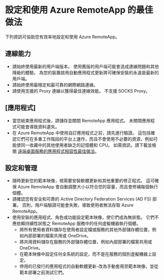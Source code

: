 <properties
    pageTitle="Azure RemoteApp 最佳做法 | Microsoft Azure"
    description="設定和使用 Azure RemoteApp 的最佳做法。"
    services="remoteapp"
    documentationCenter=""
    authors="lizap"
    manager="mbaldwin" />

<tags
    ms.service="remoteapp"
    ms.workload="compute"
    ms.tgt_pltfrm="na"
    ms.devlang="na"
    ms.topic="article"
    ms.date="12/05/2015"
    ms.author="elizapo" />


# 設定和使用 Azure RemoteApp 的最佳做法

下列資訊可協助您有效率地設定和使用 Azure RemoteApp。

## 連線能力

- 請始終使用最新的用戶端版本。 使用舊版的用戶端可能會造成連線問題和其他降級的體驗。 為您的裝置啟用自動應用程式更新將可確保安裝的永遠是最新的用戶端。
- 請始終使用最穩定和最可靠的網際網路連線。
- 請使用支援的 Proxy 連線以獲得最佳連線效能。 不支援 SOCKS Proxy。

## [應用程式]

- 當您結束應用程式後，請儲存並關閉 RemoteApp 應用程式。 未關閉應用程式可能會導致資料遺失。
- 在 Azure RemoteApp 中使用自訂應用程式之前，請先進行驗證。 這包括確認它們可在多重工作階段的平台上運作，而且不會使用不必要的資源，例如可能使同一收藏中的其他使用者缺乏的記憶體和 CPU。 如需資訊，請下載並檢閱 [遠端桌面服務的應用程式相容性最佳做法](http://www.microsoft.com/download/details.aspx?id=18704)。

## 設定和管理

- 隨時更新您的範本映像，視需要安裝軟體更新和其他重要的修正程式。 這可確保 Azure RemoteApp 會自動調整大小以符合您的容量，而且會修補每個執行個體。
- 請確認您有安全和可靠的 Active Directory Federation Services (AD FS) 部署。 否則，用戶端驗證可能會失敗，導致使用者無法存取 Azure RemoteApp。
- 使用安裝的應用程式、角色或功能設定範本映像，使它們成為無狀態。 它們不應依賴持續性狀態之 RemoteApp 服務中的任何虛擬機器執行個體。
    - 將所有使用者資料儲存在使用者設定檔或服務的其他外部儲存體位置，例如內部部署的檔案共用或 OneDrive。
    - 將共用資料儲存在服務的外部儲存體位置，例如內部部署的檔案共用或 OneDrive。
    - 在範本映像中設定任何全系統的設定，而不是在服務的個別虛擬機器上設定。
    - 停用的已發行的應用程式的自動軟體更新-改為手動套用至範本映像，並從範本部署之前測試它們。





